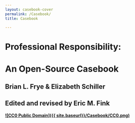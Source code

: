 ```yaml
---
layout: casebook-cover
permalink: /Casebook/
title: Casebook

---
```


# Professional Responsibility: 

# An Open-Source Casebook

## Brian L. Frye & Elizabeth Schiller

## Edited and revised by Eric M. Fink

#### <a rel="license" href="https://creativecommons.org/publicdomain/zero/1.0/">![CC0 Public Domain]({{ site.baseurl}}/Casebook/CC0.png)</a>